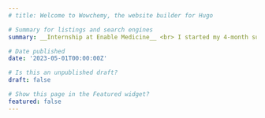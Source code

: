 ```yaml
---
# title: Welcome to Wowchemy, the website builder for Hugo

# Summary for listings and search engines
summary: __Internship at Enable Medicine__ <br> I started my 4-month summer internship at [Enable Medicine](https://www.enablemedicine.com/) in Menlo Park! I'll be working on computer vision research in cell imaging.

# Date published
date: '2023-05-01T00:00:00Z'

# Is this an unpublished draft?
draft: false

# Show this page in the Featured widget?
featured: false
---
```

